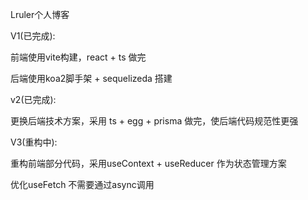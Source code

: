 Lruler个人博客



V1(已完成): 

前端使用vite构建，react + ts 做完

后端使用koa2脚手架 + sequelizeda 搭建

v2(已完成):

更换后端技术方案，采用 ts + egg + prisma 做完，使后端代码规范性更强

V3(重构中):

重构前端部分代码，采用useContext + useReducer 作为状态管理方案

优化useFetch 不需要通过async调用
